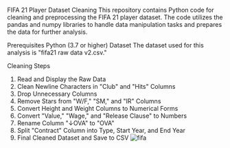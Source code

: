 FIFA 21 Player Dataset Cleaning
This repository contains Python code for cleaning and preprocessing the FIFA 21 player dataset. The code utilizes the pandas and numpy libraries to handle data manipulation tasks and prepares the data for further analysis.

Prerequisites
Python (3.7 or higher)
Dataset
The dataset used for this analysis is "fifa21 raw data v2.csv."

Cleaning Steps
1. Read and Display the Raw Data
2. Clean Newline Characters in "Club" and "Hits" Columns
3. Drop Unnecessary Columns
4. Remove Stars from "W/F," "SM," and "IR" Columns
5. Convert Height and Weight Columns to Numerical Forms
6. Convert "Value," "Wage," and "Release Clause" to Numbers
7. Rename Column "↓OVA" to "OVA"
8. Split "Contract" Column into Type, Start Year, and End Year
9. Final Cleaned Dataset and Save to CSV
    ![fifa](https://github.com/Nikola283/FIFA-21-Players-Dataset/assets/76962010/c6a80634-95e0-40d2-b911-ec3739d02608)

